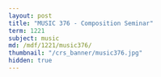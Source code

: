 ```yaml
---
layout: post
title: "MUSIC 376 - Composition Seminar"
term: 1221
subject: music
md: /mdf/1221/music376/
thumbnail: "/crs_banner/music376.jpg"
hidden: true
---
```




